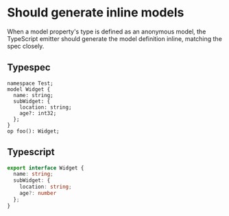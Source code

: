 # Should generate inline models

When a model property's type is defined as an anonymous model, the TypeScript emitter should generate the model definition inline, matching the spec closely.

## Typespec

```tsp
namespace Test;
model Widget {
  name: string;
  subWidget: {
    location: string;
    age?: int32;
  };
}
op foo(): Widget;
```

## Typescript

```ts src/models/models.ts interface Widget
export interface Widget {
  name: string;
  subWidget: {
    location: string;
    age?: number
  };
}
```
